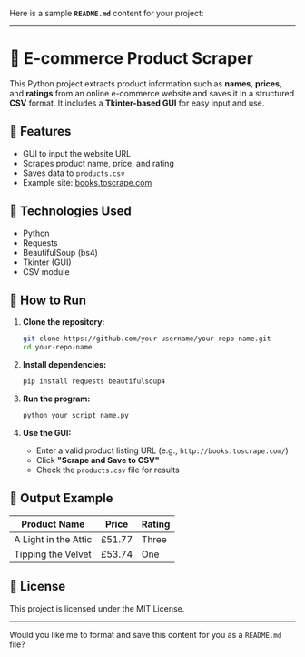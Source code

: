 Here is a sample **`README.md`** content for your project:

---

# 🛒 E-commerce Product Scraper

This Python project extracts product information such as **names**, **prices**, and **ratings** from an online e-commerce website and saves it in a structured **CSV** format. It includes a **Tkinter-based GUI** for easy input and use.

## 📌 Features

* GUI to input the website URL
* Scrapes product name, price, and rating
* Saves data to `products.csv`
* Example site: [books.toscrape.com](http://books.toscrape.com)

## 🧰 Technologies Used

* Python
* Requests
* BeautifulSoup (bs4)
* Tkinter (GUI)
* CSV module

## 🚀 How to Run

1. **Clone the repository:**

   ```bash
   git clone https://github.com/your-username/your-repo-name.git
   cd your-repo-name
   ```

2. **Install dependencies:**

   ```bash
   pip install requests beautifulsoup4
   ```

3. **Run the program:**

   ```bash
   python your_script_name.py
   ```

4. **Use the GUI:**

   * Enter a valid product listing URL (e.g., `http://books.toscrape.com/`)
   * Click **"Scrape and Save to CSV"**
   * Check the `products.csv` file for results

## 📂 Output Example

| Product Name         | Price  | Rating |
| -------------------- | ------ | ------ |
| A Light in the Attic | £51.77 | Three  |
| Tipping the Velvet   | £53.74 | One    |

## 📎 License

This project is licensed under the MIT License.

---

Would you like me to format and save this content for you as a `README.md` file?
